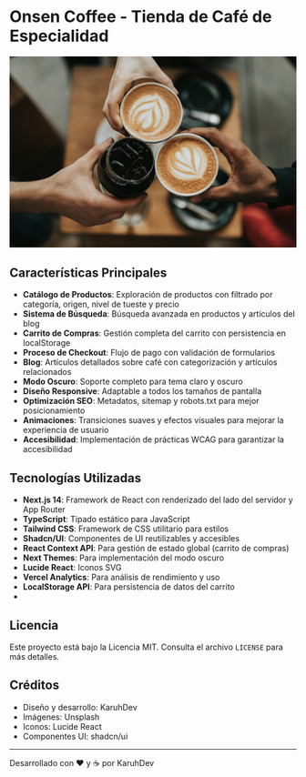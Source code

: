 # Onsen Coffee - Tienda de Café de Especialidad

![Onsen Coffee](public/images/hero-coffee.png)

## Características Principales

- **Catálogo de Productos**: Exploración de productos con filtrado por categoría, origen, nivel de tueste y precio
- **Sistema de Búsqueda**: Búsqueda avanzada en productos y artículos del blog
- **Carrito de Compras**: Gestión completa del carrito con persistencia en localStorage
- **Proceso de Checkout**: Flujo de pago con validación de formularios
- **Blog**: Artículos detallados sobre café con categorización y artículos relacionados
- **Modo Oscuro**: Soporte completo para tema claro y oscuro
- **Diseño Responsive**: Adaptable a todos los tamaños de pantalla
- **Optimización SEO**: Metadatos, sitemap y robots.txt para mejor posicionamiento
- **Animaciones**: Transiciones suaves y efectos visuales para mejorar la experiencia de usuario
- **Accesibilidad**: Implementación de prácticas WCAG para garantizar la accesibilidad

## Tecnologías Utilizadas

- **Next.js 14**: Framework de React con renderizado del lado del servidor y App Router
- **TypeScript**: Tipado estático para JavaScript
- **Tailwind CSS**: Framework de CSS utilitario para estilos
- **Shadcn/UI**: Componentes de UI reutilizables y accesibles
- **React Context API**: Para gestión de estado global (carrito de compras)
- **Next Themes**: Para implementación del modo oscuro
- **Lucide React**: Iconos SVG
- **Vercel Analytics**: Para análisis de rendimiento y uso
- **LocalStorage API**: Para persistencia de datos del carrito
- 
## Licencia

Este proyecto está bajo la Licencia MIT. Consulta el archivo `LICENSE` para más detalles.

## Créditos

- Diseño y desarrollo: KaruhDev
- Imágenes: Unsplash
- Iconos: Lucide React
- Componentes UI: shadcn/ui
---

Desarrollado con ❤️ y ☕ por KaruhDev
